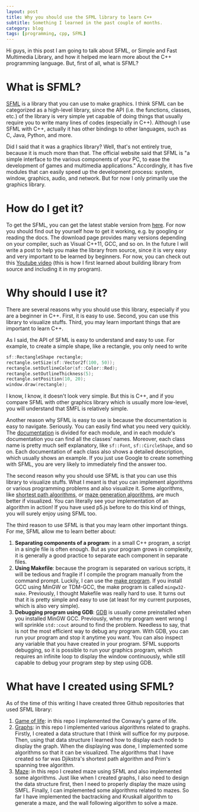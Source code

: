 ```yaml
---
layout: post
title: Why you should use the SFML library to learn C++
subtitle: Something I learned in the past couple of months.
category: blog
tags: [programming, cpp, SFML]
---
```


Hi guys, in this post I am going to talk about SFML, or Simple and Fast Multimedia Library, and how it helped me learn more about the C++ programming language. But, first of all, what is SFML?

# What is SFML?

[SFML](https://www.sfml-dev.org/) is a library that you can use to make graphics. I think SFML can be categorized as a high-level library, since the API (i.e. the functions, classes, etc.) of the library is very simple yet capable of doing things that usually require you to write many lines of codes (especially in C++). Although I use SFML with C++, actually it has other bindings to other languages, such as C, Java, Python, and more. 

Did I said that it was a graphics library? Well, that's not entirely true, because it is much more than that. The official website said that SFML is "a simple interface to the various components of your PC, to ease the development of games and multimedia applications." Accordingly, it has five modules that can easily speed up the development process: system, window, graphics, audio, and network. But for now I only primarily use the graphics library.

# How do I get it?

To get the SFML, you can get the latest stable version from [here](https://www.sfml-dev.org/download/sfml/2.4.2/). For now you should find out by yourself how to get it working, e.g. by googling or reading the docs. The download page provides many versions depending on your compiler, such as Visual C++11, GCC, and so on. In the future I will write a post to help you make the library from source, since it is very easy and very important to be learned by beginners. For now, you can check out this [Youtube video](https://www.youtube.com/watch?v=UM93glM0Fhs) (this is how I first learned about building library from source and including it in my program).

# Why should I use it?

There are several reasons why you should use this library, especially if you are a beginner in C++. First, it is easy to use. Second, you can use this library to visualize stuffs. Third, you may learn important things that are important to learn C++.

As I said, the API of SFML is easy to understand and easy to use. For example, to create a simple shape, like a rectangle, you only need to write

```cpp
sf::RectangleShape rectangle;
rectangle.setSize(sf::Vector2f(100, 50));
rectangle.setOutlineColor(sf::Color::Red);
rectangle.setOutlineThickness(5);
rectangle.setPosition(10, 20);
window.draw(rectangle);
```

I know, I know, it doesn't look very simple. But this is C++, and if you compare SFML with other graphics library which is usually more low-level, you will understand that SMFL is relatively simple.

Another reason why SFML is easy to use is because the documentation is easy to navigate. Seriously. You can easily find what you need very quickly. The [documentation](https://www.sfml-dev.org/documentation/2.4.2/modules.php) is divided for each module, and in each module's documentation you can find all the classes' names. Moreover, each class name is pretty much self explanatory, like `sf::Font`, `sf::CircleShape`, and so on. Each documentation of each class also shows a detailed description, which usually shows an example. If you just use Google to create something with SFML, you are very likely to immediately find the answer too.

The second reason why you should use SFML is that you can use this library to visualize stuffs. What I meant is that you can implement algorithms or various programming problems and also visualize it. Some algorithms, like [shortest path algorithms](https://en.wikipedia.org/wiki/Shortest_path_problem#Algorithms), or [maze generation algorithms](https://en.wikipedia.org/wiki/Maze_generation_algorithm), are much better if visualized. You can literally see your implementation of an algorithm in action! If you have used p5.js before to do this kind of things, you will surely enjoy using SFML too.

The third reason to use SFML is that you may learn other important things. For me, SFML allow me to learn better about:
1. **Separating components of a program**: in a small C++ program, a script in a single file is often enough. But as your program grows in complexity, it is generally a good practice to separate each component in separate files.
2. **Using Makefile**: because the program is separated on various scripts, it will be tedious and fragile if I compile the program manually from the command prompt. Luckily, I can use the [make program](https://www.gnu.org/software/make/). If you install GCC using MinGW or TDM-GCC, the make program is called `mingw32-make`. Previously, I thought Makefile was really hard to use. It turns out that it is pretty simple and easy to use (at least for my current purposes, which is also very simple).
3. **Debugging program using GDB**: [GDB](https://www.gnu.org/software/gdb/) is usually come preinstalled when you installed MinGW GCC. Previously, when my program went wrong I will sprinkle `std::cout` around to find the problem. Needless to say, that is not the most efficient way to debug any program. With GDB, you can run your program and stop it anytime you want. You can also inspect any variable that you have created in your program. SFML supports debugging, so it is possible to run your graphics program, which requires an infinite loop to display the window continuously, while still capable to debug your program step by step using GDB.

# What have I created using SFML?

As of the time of this writing I have created three Github repositories that used SFML library:

1. [Game of life](https://github.com/abangfarhan/game-of-life-sfml): in this repo I implemented the Conway's game of life.
2. [Graphs](https://github.com/abangfarhan/graph-sfml): in this repo I implemented various algorithms related to graphs. Firstly, I created a data structure that I think will suffice for my purpose. Then, using that data structure I learned how to display each node to display the graph. When the displaying was done, I implemented some algorithms so that it can be visualized. The algorithms that I have created so far was Djikstra's shortest path algorithm and Prim's spanning tree algorithm.
3. [Maze](https://github.com/abangfarhan/maze-sfml): in this repo I created maze using SFML and also implemented some algorithms. Just like when I created graphs, I also need to design the data structure first, then I need to properly display the maze using SMFL. Finally, I can implemented some algorithms related to mazes. So far I have implemented the bactracking and Kruskall algorithm to generate a maze, and the wall following algorithm to solve a maze.
